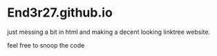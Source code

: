 # End3r27.github.io

just messing a bit in html and making a 
decent looking linktree website.


feel free to snoop the code
